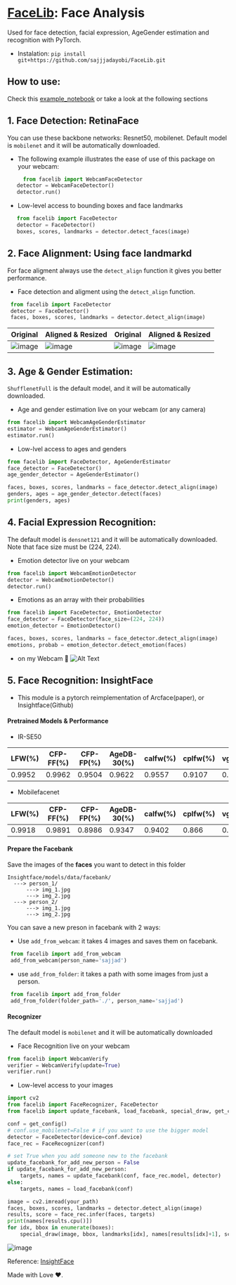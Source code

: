 # [FaceLib](https://github.com/sajjjadayobi/FaceLib): Face Analysis
Used for face detection, facial expression, AgeGender estimation and recognition with PyTorch.
- Instalation: `pip install git+https://github.com/sajjjadayobi/FaceLib.git`

## How to use:
Check this [example_notebook](https://github.com/sajjjadayobi/FaceLib/blob/master/example_notebook.ipynb) or take a look at the following sections
 
## 1. Face Detection: RetinaFace
You can use these backbone networks: Resnet50, mobilenet. Default model is `mobilenet` and it will be automatically downloaded.
- The following example illustrates the ease of use of this package on your webcam:
```python
     from facelib import WebcamFaceDetector
   detector = WebcamFaceDetector()
   detector.run()
```
- Low-level access to bounding boxes and face landmarks
```python
   from facelib import FaceDetector
   detector = FaceDetector()
   boxes, scores, landmarks = detector.detect_faces(image)
```

## 2. Face Alignment: Using face landmarkd
For face aligment always use the `detect_align` function it gives you better performance.
- Face detection and aligment using the `detect_align` function.
```python
 from facelib import FaceDetector
 detector = FaceDetector()
 faces, boxes, scores, landmarks = detector.detect_align(image)
```

Original | Aligned & Resized | Original | Aligned & Resized |
|---|---|---|---|
|![image](https://github.com/sajjjadayobi/FaceLib/blob/master/facelib/imgs/input1.jpg)|![image](https://github.com/sajjjadayobi/FaceLib/blob/master/facelib/imgs/res1.jpg)|![image](https://github.com/sajjjadayobi/FaceLib/blob/master/facelib/imgs/input2.jpg)|![image](https://github.com/sajjjadayobi/FaceLib/blob/master/facelib/imgs/res2.jpg)|


## 3. Age & Gender Estimation:
`ShufflenetFull` is the default model, and it will be automatically downloaded.
- Age and gender estimation live on your webcam (or any camera)
 ```python
from facelib import WebcamAgeGenderEstimator
estimator = WebcamAgeGenderEstimator()
estimator.run()
```
  
- Low-lvel access to ages and genders 
```python
from facelib import FaceDetector, AgeGenderEstimator
face_detector = FaceDetector()
age_gender_detector = AgeGenderEstimator()

faces, boxes, scores, landmarks = face_detector.detect_align(image)
genders, ages = age_gender_detector.detect(faces)
print(genders, ages)
```

## 4. Facial Expression Recognition:
The default model is `densnet121` and it will be automatically downloaded. Note that face size must be (224, 224).
- Emotion detector live on your webcam
```python
from facelib import WebcamEmotionDetector
detector = WebcamEmotionDetector()
detector.run()
```

- Emotions as an array with their probabilities
```python
from facelib import FaceDetector, EmotionDetector
face_detector = FaceDetector(face_size=(224, 224))
emotion_detector = EmotionDetector()

faces, boxes, scores, landmarks = face_detector.detect_align(image)
emotions, probab = emotion_detector.detect_emotion(faces)
```
- on my Webcam 🙂
![Alt Text](https://github.com/sajjjadayobi/FaceLib/blob/master/facelib/imgs/emotion.gif)

## 5. Face Recognition: InsightFace
- This module is a pytorch reimplementation of Arcface(paper), or Insightface(Github)

#### Pretrained Models & Performance
- IR-SE50


| LFW(%) | CFP-FF(%) | CFP-FP(%) | AgeDB-30(%) | calfw(%) | cplfw(%) | vgg2_fp(%) |
| ------ | --------- | --------- | ----------- | -------- | -------- | ---------- |
| 0.9952 | 0.9962    | 0.9504    | 0.9622      | 0.9557   | 0.9107   | 0.9386     |
- Mobilefacenet

| LFW(%) | CFP-FF(%) | CFP-FP(%) | AgeDB-30(%) | calfw(%) | cplfw(%) | vgg2_fp(%) |
| ------ | --------- | --------- | ----------- | -------- | -------- | ---------- |
| 0.9918 | 0.9891    | 0.8986    | 0.9347      | 0.9402   | 0.866    | 0.9100     |

#### Prepare the Facebank
Save the images of the **faces** you want to detect in this folder
```
Insightface/models/data/facebank/
  ---> person_1/
      ---> img_1.jpg
      ---> img_2.jpg
  ---> person_2/
      ---> img_1.jpg
      ---> img_2.jpg
```
You can save a new preson in facebank with 2 ways:
- Use `add_from_webcam`: it takes 4 images and saves them on facebank.
```python
 from facelib import add_from_webcam
 add_from_webcam(person_name='sajjad')
```
- use `add_from_folder`: it takes a path with some images from just a person.
```python
 from facelib import add_from_folder
 add_from_folder(folder_path='./', person_name='sajjad')
```

#### Recognizer
The default model is `mobilenet` and it will be automatically downloaded 
- Face Recognition live on your webcam
```python
from facelib import WebcamVerify
verifier = WebcamVerify(update=True)
verifier.run()
```
- Low-level access to your images
```python
import cv2
from facelib import FaceRecognizer, FaceDetector
from facelib import update_facebank, load_facebank, special_draw, get_config

conf = get_config()
# conf.use_mobilenet=False # if you want to use the bigger model
detector = FaceDetector(device=conf.device)
face_rec = FaceRecognizer(conf)

# set True when you add someone new to the facebank
update_facebank_for_add_new_person = False
if update_facebank_for_add_new_person:
    targets, names = update_facebank(conf, face_rec.model, detector)
else:
    targets, names = load_facebank(conf)

image = cv2.imread(your_path)
faces, boxes, scores, landmarks = detector.detect_align(image)
results, score = face_rec.infer(faces, targets)
print(names[results.cpu()])
for idx, bbox in enumerate(boxes):
    special_draw(image, bbox, landmarks[idx], names[results[idx]+1], score[idx])
```
![image](https://github.com/sajjjadayobi/FaceLib/blob/master/facelib/imgs/face_rec.jpg)

Reference: [InsightFace](https://github.com/TreB1eN/InsightFace_Pytorch)

Made with Love ❤️.